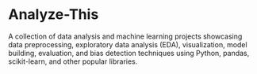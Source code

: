 # Analyze-This
A collection of data analysis and machine learning projects showcasing data preprocessing, exploratory data analysis (EDA), visualization, model building, evaluation, and bias detection techniques using Python, pandas, scikit-learn, and other popular libraries.
